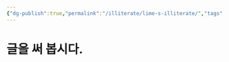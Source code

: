 ```yaml
---
{"dg-publish":true,"permalink":"/illiterate/lime-s-illiterate/","tags":["illiterate","gardenEntry","gardenEntry","gardenEntry","gardenEntry"],"noteIcon":"","created":"2025-02-07 12:17","updated":"2025-02-11T14:02:41+09:00"}
---
```


# 글을 써 봅시다.